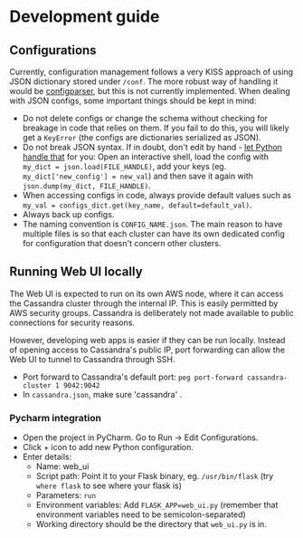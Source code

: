 # Development guide
## Configurations
Currently, configuration management follows a very KISS approach of using JSON dictionary stored under `/conf`. The more robust way of handling it would be [configparser](https://docs.python.org/3/library/configparser.html), but this is not currently implemented. When dealing with JSON configs, some important things should be kept in mind:

* Do not delete configs or change the schema without checking for breakage in code that relies on them. If you fail to do this, you will likely get a `KeyError` (the configs are dictionaries serialized as JSON).
* Do not break JSON syntax. If in doubt, don't edit by hand - [let Python handle that](https://docs.python.org/3/library/json.html) for you: Open an interactive shell, load the config with `my_dict = json.load(FILE_HANDLE)`, add your keys (eg. `my_dict['new_config'] = new_val`) and then save it again with `json.dump(my_dict, FILE_HANDLE)`.
* When accessing configs in code, always provide default values such as `my_val = configs_dict.get(key_name, default=default_val)`.
* Always back up configs.
* The naming convention is `CONFIG_NAME.json`. The main reason to have multiple files is so that each cluster can have its own dedicated config for configuration that doesn't concern other clusters.

## Running Web UI locally
The Web UI is expected to run on its own AWS node, where it can access the Cassandra cluster through the internal IP. This is easily permitted by AWS security groups. Cassandra is deliberately not made available to public connections for security reasons.

However, developing web apps is easier if they can be run locally. Instead of opening access to Cassandra's public IP, port forwarding can allow the Web UI to tunnel to Cassandra through SSH.

* Port forward to Cassandra's default port: `peg port-forward cassandra-cluster 1 9042:9042`
* In `cassandra.json`, make sure 'cassandra' .

### Pycharm integration
* Open the project in PyCharm. Go to Run -> Edit Configurations.
* Click + icon to add new Python configuration.
* Enter details:
	* Name: web_ui
	* Script path: Point it to your Flask binary, eg. `/usr/bin/flask` (try `where flask` to see where your flask is)
	* Parameters: `run`
	* Environment variables: Add `FLASK_APP=web_ui.py` (remember that environment variables need to be semicolon-separated)
	* Working directory should be the directory that `web_ui.py` is in.
